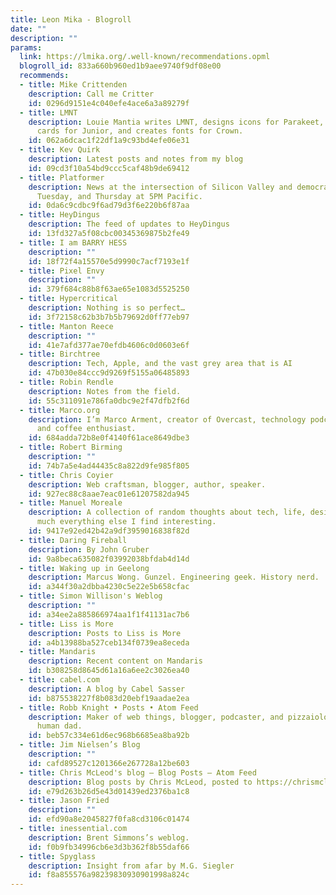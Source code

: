```yaml
---
title: Leon Mika - Blogroll
date: ""
description: ""
params:
  link: https://lmika.org/.well-known/recommendations.opml
  blogroll_id: 833a660b960ed1b9aee9740f9df08e00
  recommends:
  - title: Mike Crittenden
    description: Call me Critter
    id: 0296d9151e4c040efe4ace6a3a89279f
  - title: LMNT
    description: Louie Mantia writes LMNT, designs icons for Parakeet, makes playing
      cards for Junior, and creates fonts for Crown.
    id: 062a6dcac1f22df1a9c93bd4efe06e31
  - title: Kev Quirk
    description: Latest posts and notes from my blog
    id: 09cd3f10a54bd9ccc5caf48b9de69412
  - title: Platformer
    description: News at the intersection of Silicon Valley and democracy. On Monday,
      Tuesday, and Thursday at 5PM Pacific.
    id: 0da6c9cdbc9f6ad79d3f6e220b6f87aa
  - title: HeyDingus
    description: The feed of updates to HeyDingus
    id: 13fd327a5f08cbc00345369875b2fe49
  - title: I am BARRY HESS
    description: ""
    id: 18f72f4a15570e5d9990c7acf7193e1f
  - title: Pixel Envy
    description: ""
    id: 379f684c88b8f63ae65e1083d5525250
  - title: Hypercritical
    description: Nothing is so perfect…
    id: 3f72158c62b3b7b5b79692d0ff77eb97
  - title: Manton Reece
    description: ""
    id: 41e7afd377ae70efdb4606c0d0603e6f
  - title: Birchtree
    description: Tech, Apple, and the vast grey area that is AI
    id: 47b030e84ccc9d9269f5155a06485893
  - title: Robin Rendle
    description: Notes from the field.
    id: 55c311091e786fa0dbc9e2f47dfb2f6d
  - title: Marco.org
    description: I’m Marco Arment, creator of Overcast, technology podcaster and writer,
      and coffee enthusiast.
    id: 684adda72b8e0f4140f61ace8649dbe3
  - title: Robert Birming
    description: ""
    id: 74b7a5e4ad44435c8a822d9fe985f805
  - title: Chris Coyier
    description: Web craftsman, blogger, author, speaker.
    id: 927ec88c8aae7eac01e61207582da945
  - title: Manuel Moreale
    description: A collection of random thoughts about tech, life, design and pretty
      much everything else I find interesting.
    id: 9417e92ed42b42a9df3959016838f82d
  - title: Daring Fireball
    description: By John Gruber
    id: 9a8beca635082f03992038bfdab4d14d
  - title: Waking up in Geelong
    description: Marcus Wong. Gunzel. Engineering geek. History nerd.
    id: a344f30a2dbba4230c5e22e5b658cfac
  - title: Simon Willison's Weblog
    description: ""
    id: a34ee2a885866974aa1f1f41131ac7b6
  - title: Liss is More
    description: Posts to Liss is More
    id: a4b13988ba527ceb134f0739ea8eceda
  - title: Mandaris
    description: Recent content on Mandaris
    id: b308258d8645d61a16a6ee2c3026ea40
  - title: cabel.com
    description: A blog by Cabel Sasser
    id: b875538227f8b083d20ebf19aadae2ea
  - title: Robb Knight • Posts • Atom Feed
    description: Maker of web things, blogger, podcaster, and pizzaiolo. Cat dad and
      human dad.
    id: beb57c334e61d6ec968b6685ea8ba92b
  - title: Jim Nielsen’s Blog
    description: ""
    id: cafd89527c1201366e267728a12be603
  - title: Chris McLeod's blog — Blog Posts — Atom Feed
    description: Blog posts by Chris McLeod, posted to https://chrismcleod.dev
    id: e79d263b26d5e43d01439ed2376ba1c8
  - title: Jason Fried
    description: ""
    id: efd90a8e2045827f0fa8cd3106c01474
  - title: inessential.com
    description: Brent Simmons’s weblog.
    id: f0b9fb34996cb6e3d3b362f8b55daf66
  - title: Spyglass
    description: Insight from afar by M.G. Siegler
    id: f8a855576a98239830930901998a824c
---
```

